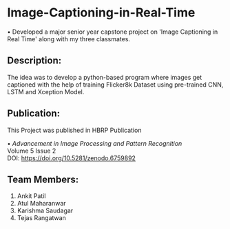 ﻿# Image-Captioning-in-Real-Time

• Developed a major senior year capstone project on 'Image Captioning in Real Time' along with my three classmates.

## Description: 
The idea was to develop a python-based program where images get captioned with the help of training Flicker8k Dataset using pre-trained CNN, LSTM and Xception Model.

## Publication:
This Project was published in HBRP Publication

• *Advancement in Image Processing and Pattern Recognition*
<br> Volume 5 Issue 2
<br> DOI: https://doi.org/10.5281/zenodo.6759892

## Team Members:
1)  Ankit Patil
2)  Atul Maharanwar
3)  Karishma Saudagar
4)  Tejas Rangatwan
